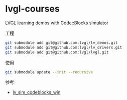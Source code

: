 # lvgl-courses
LVGL learning demos with Code::Blocks simulator



工程

```bash
git submodule add git@github.com:lvgl/lv_demos.git
git submodule add git@github.com:lvgl/lv_drivers.git
git submodule add git@github.com:lvgl/lvgl.git
```



使用

```bash
git submodule update --init --recursive
```



参考

- [lv_sim_codeblocks_win](https://github.com/lvgl/lv_sim_codeblocks_win)
